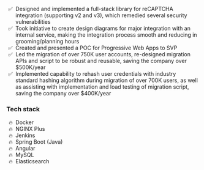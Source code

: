 <ul style="list-style-type: '✅  ';">
  <li>Designed and implemented a full-stack library for
      reCAPTCHA integration (supporting v2 and v3), which
      remedied several security vulnerabilities</li>

  <li>Took initiative to create design diagrams for major 
      integration with an internal service, making the 
      integration process smooth and reducing in grooming/planning
      hours</li>

  <li>Created and presented a POC for Progressive Web Apps
      to SVP</li>

  <li>Led the migration of over 750K user accounts, re-designed
      migration APIs and script to be robust and reusable,
      saving the company over $500K/year</li>

  <li>Implemented capability to rehash user credentials with
      industry standard hashing algorithm during migration 
      of over 700K users, as well as assisting with implementation
      and load testing of migration script, saving the company
      over $400K/year</li>
</ul>

### Tech stack
<ul style="list-style-type: '🔥  ';">
  <li>Docker</li>
  <li>NGINX Plus</li>
  <li>Jenkins</li>
  <li>Spring Boot (Java)</li>
  <li>Angular</li>
  <li>MySQL</li>
  <li>Elasticsearch</li>
</ul>
